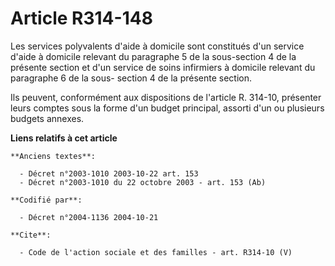 # Article R314-148

Les services polyvalents d'aide à domicile sont constitués d'un service d'aide à domicile relevant du paragraphe 5 de la
sous-section 4 de la présente section et d'un service de soins infirmiers à domicile relevant du paragraphe 6 de la sous-
section 4 de la présente section. 

Ils peuvent, conformément aux dispositions de l'article R. 314-10, présenter leurs comptes sous la forme d'un budget
principal, assorti d'un ou plusieurs budgets annexes.

**Liens relatifs à cet article**

	**Anciens textes**:

	  - Décret n°2003-1010 2003-10-22 art. 153
	  - Décret n°2003-1010 du 22 octobre 2003 - art. 153 (Ab)

	**Codifié par**:

	  - Décret n°2004-1136 2004-10-21

	**Cite**:

	  - Code de l'action sociale et des familles - art. R314-10 (V)
